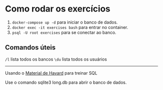 # Como rodar os exercícios

1. `docker-compose up -d` para iniciar o banco de dados.
2. `docker exec -it exercises bash` para entrar no container.
3. `psql -U root exercises` para se conectar ao banco.

## Comandos úteis

`/l` lista todos os bancos
`\du` lista todos os usuários

---

Usando o [Material de Havard](https://cs50.harvard.edu/sql/2023/weeks/0/) para treinar SQL

Use o comando sqlite3 long.db para abrir o banco de dados.
